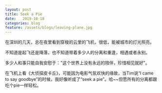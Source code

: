 ```yaml
---
layout: post
title: Seek a Pie
date:   2019-10-18
categories: blog
feature: /assets/blogs/leaving-plane.jpg
---
```


在深圳的几天，总在夜里看到穿梭的云里的飞机，很低，能被城市的灯光照亮。

不知道是起飞还是降落，也不知道带着多少人的分离和重逢，相遇或者永别。  

多少人和事只能自我安慰于："这个世界上没有永远的陪伴，珍惜相见就好"。  

在飞机上看《大侦探皮卡丘》，可能因为电影气氛欢快的缘故，当Tim说“I came to say goodbye”的时候，我好像听成了“seek a pie”。哈~~但愿所有的分离都跟吃个pie一样轻松。
